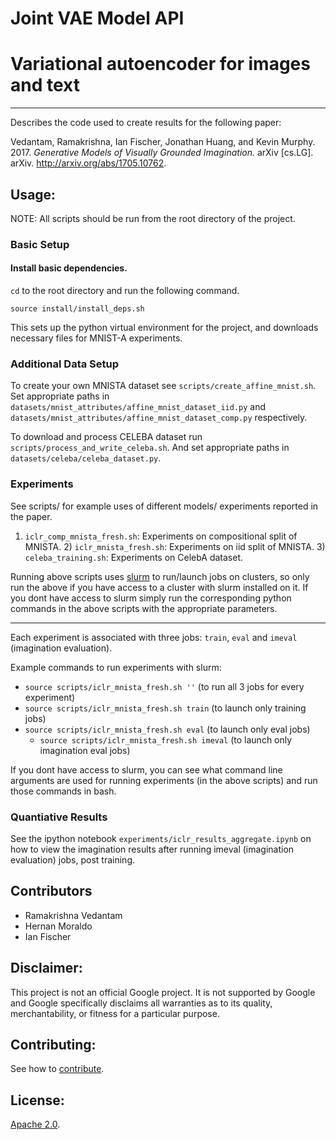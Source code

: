 # Joint VAE Model API
# Variational autoencoder for images and text

---
Describes the code used to create results for the following paper:

Vedantam, Ramakrishna, Ian Fischer, Jonathan Huang, and Kevin Murphy. 2017.
*Generative Models of Visually Grounded Imagination.*
arXiv [cs.LG]. arXiv. http://arxiv.org/abs/1705.10762.

## Usage:
NOTE: All scripts should be run from the root directory of the project.

### Basic Setup

#### Install basic dependencies.
`cd` to the root directory and run the following command.

```
source install/install_deps.sh
```
This sets up the python virtual environment for the project, and downloads
necessary files for MNIST-A experiments.

### Additional Data Setup
To create your own MNISTA dataset see `scripts/create_affine_mnist.sh`.
Set appropriate paths in `datasets/mnist_attributes/affine_mnist_dataset_iid.py` and `datasets/mnist_attributes/affine_mnist_dataset_comp.py` respectively.

To download and process CELEBA dataset run `scripts/process_and_write_celeba.sh`.
And set appropriate paths in `datasets/celeba/celeba_dataset.py`.

### Experiments
See scripts/ for example uses of different models/ experiments reported in the
paper.
  1) `iclr_comp_mnista_fresh.sh`: Experiments on compositional split of MNISTA.
	2) `iclr_mnista_fresh.sh`: Experiments on iid split of MNISTA.
	3) `celeba_training.sh`: Experiments on CelebA dataset.

Running above scripts uses [slurm](https://slurm.schedmd.com/) to run/launch jobs on clusters, so only
run the above if you have access to a cluster with slurm installed on it. If you dont have access to slurm simply run the corresponding
python commands in the above scripts with the appropriate parameters.

---
Each experiment is associated with three jobs: `train`, `eval` and `imeval` (imagination evaluation).

Example commands to run experiments with slurm:
  * `source scripts/iclr_mnista_fresh.sh ''` (to run all 3 jobs for every experiment)
  * `source scripts/iclr_mnista_fresh.sh train` (to launch only training jobs)
  * `source scripts/iclr_mnista_fresh.sh eval` (to launch only eval jobs)
	* `source scripts/iclr_mnista_fresh.sh imeval` (to launch only imagination eval jobs)

If you dont have access to slurm, you can see what command line arguments are used
for running experiments (in the above scripts) and run those commands in bash.

### Quantiative Results
See the ipython notebook `experiments/iclr_results_aggregate.ipynb` on how to view
the imagination results after running imeval (imagination evaluation) jobs, post
training.

## Contributors
* Ramakrishna Vedantam
* Hernan Moraldo
* Ian Fischer

## Disclaimer:

This project is not an official Google project. It is not supported by Google
and Google specifically disclaims all warranties as to its quality,
merchantability, or fitness for a particular purpose.


## Contributing:

See how to [contribute](./CONTRIBUTING.md).


## License:

[Apache 2.0](./LICENSE).
